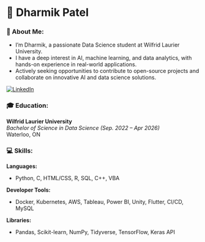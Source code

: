 # 🚀 Dharmik Patel

### 👋 About Me:
- I’m Dharmik, a passionate Data Science student at Wilfrid Laurier University.
- I have a deep interest in AI, machine learning, and data analytics, with hands-on experience in real-world applications.
- Actively seeking opportunities to contribute to open-source projects and collaborate on innovative AI and data science solutions.

[![LinkedIn](https://img.shields.io/badge/LinkedIn-blue?style=flat&logo=linkedin&labelColor=blue)](https://www.linkedin.com/in/dharmik-p/)

### 🎓 Education:
**Wilfrid Laurier University**  
_Bachelor of Science in Data Science (Sep. 2022 – Apr 2026)_  
Waterloo, ON

### 💻 Skills:
**Languages:**
- Python, C, HTML/CSS, R, SQL, C++, VBA

**Developer Tools:**
- Docker, Kubernetes, AWS, Tableau, Power BI, Unity, Flutter, CI/CD, MySQL

**Libraries:**
- Pandas, Scikit-learn, NumPy, Tidyverse, TensorFlow, Keras API



